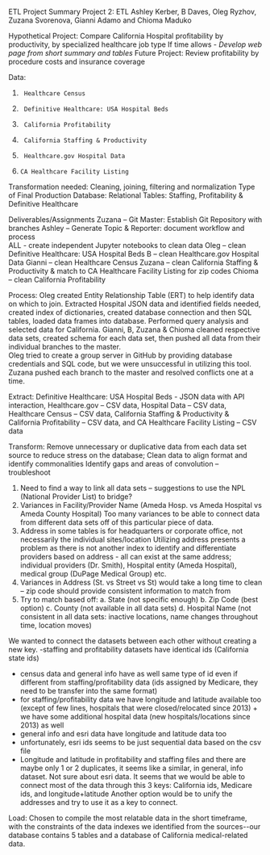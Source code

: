 ETL Project Summary
Project 2: ETL
Ashley Kerber, B Daves, Oleg Ryzhov, Zuzana Svorenova, Gianni Adamo and Chioma Maduko

Hypothetical Project:
Compare California Hospital profitability by productivity, by specialized healthcare job type
If time allows - *Develop web page from short summary and tables*
           	Future Project: Review profitability by procedure costs and insurance coverage

Data:
1.      Healthcare Census
2.      Definitive Healthcare: USA Hospital Beds
3.      California Profitability
4.      California Staffing & Productivity
5.      Healthcare.gov Hospital Data
6.     CA Healthcare Facility Listing

Transformation needed:
Cleaning, joining, filtering and normalization
Type of Final Production Database:
Relational
Tables:
Staffing, Profitability & Definitive Healthcare
 
Deliverables/Assignments
Zuzana – Git Master: Establish Git Repository with branches 
Ashley – Generate Topic & Reporter: document workflow and process                                                                                    
ALL - create independent Jupyter notebooks to clean data
Oleg – clean Definitive Healthcare: USA Hospital Beds
B – clean Healthcare.gov Hospital Data
Gianni – clean Healthcare Census
Zuzana – clean California Staffing & Productivity & match to CA Healthcare Facility Listing for zip codes
Chioma – clean California Profitability
 
Process:
Oleg created Entity Relationship Table (ERT) to help identify data on which to join.  Extracted Hospital JSON data and identified fields needed, created index of dictionaries, created database connection and then SQL tables, loaded data frames into database.  Performed query analysis and selected data for California. 
Gianni, B, Zuzana & Chioma cleaned respective data sets, created schema for each data set, then pushed all data from their individual branches to the master.          	
Oleg tried to create a group server in GitHub by providing database credentials and SQL code, but we were unsuccessful in utilizing this tool.
Zuzana pushed each branch to the master and resolved conflicts one at a time.         
                          	
Extract: 
Definitive Healthcare: USA Hospital Beds - JSON data with API interaction, 
  Healthcare.gov – CSV data, 
   Hospital Data – CSV data, 
   Healthcare Census – CSV data, 
   California Staffing & Productivity & California Profitability – CSV data, 
   and CA Healthcare Facility Listing – CSV data
   
Transform: Remove unnecessary or duplicative data from each data set source to reduce stress on the database; 
Clean data to align format and identify commonalities
Identify gaps and areas of convolution – troubleshoot
  1. Need to find a way to link all data sets – suggestions to use the NPL (National Provider List) to bridge? 
  2. Variances in Facility/Provider Name (Ameda Hosp. vs Ameda Hospital vs Ameda County Hospital)
    Too many variances to be able to connect data from different data sets off of this particular piece of data. 
  3. Address in some tables is for headquarters or corporate office, not necessarily the individual sites/location
    Utilizing address presents a problem as there is not another index to identify and differentiate providers based on address - all can exist at the same address; 
      individual providers (Dr. Smith), Hospital entity (Ameda Hospital), medical group (DuPage Medical Group) etc.
4. Variances in Address (St. vs Street vs St) would take a long time to clean – zip code should provide consistent information to match from
5. Try to match based off:
    a. State (not specific enough)
    b. Zip Code (best option)
    c. County (not available in all data sets)
    d. Hospital Name (not consistent in all data sets: inactive locations, name changes throughout time, location moves)

We wanted to connect the datasets between each other without creating a new key.
 -staffing and profitability datasets have identical ids (California state ids)
 - census data and general info have as well same type of id even if different from staffing/profitability data (ids assigned by Medicare, they need to be transfer into the same format)
 - for staffing/profitability data we have longitude and latitude available too (except of few lines, hospitals that were closed/relocated since 2013) + we have some additional hospital data (new hospitals/locations since 2013) as well
 - general info and esri data have longitude and latitude data too
 - unfortunately, esri ids seems to be just sequential data based on the csv file
 - Longitude and latitude in profitability and staffing files and there are maybe only 1 or 2 duplicates, it seems like a similar, in general, info dataset. Not sure about esri data.
It seems that we would be able to connect most of the data through this 3 keys: California ids, Medicare ids, and longitude+latitude
Another option would be to unify the addresses and try to use it as a key to connect.

Load: Chosen to compile the most relatable data in the short timeframe, with the constraints of the data indexes we identified from the sources--our database contains 5 tables and a database of California medical-related data.
